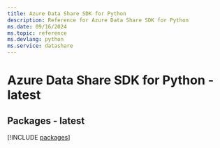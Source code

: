 ```yaml
---
title: Azure Data Share SDK for Python
description: Reference for Azure Data Share SDK for Python
ms.date: 09/16/2024
ms.topic: reference
ms.devlang: python
ms.service: datashare
---
```

# Azure Data Share SDK for Python - latest
## Packages - latest
[!INCLUDE [packages](data-share-index.md)]